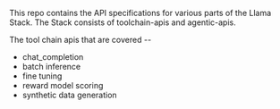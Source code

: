 This repo contains the API specifications for various parts of the Llama Stack.
The Stack consists of toolchain-apis and agentic-apis. 

The tool chain apis that are covered -- 
- chat_completion
- batch inference
- fine tuning 
- reward model scoring
- synthetic data generation


